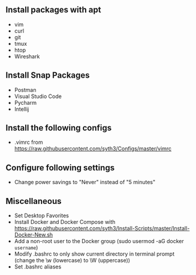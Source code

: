 ## Install packages with apt
- vim
- curl
- git
- tmux
- htop
- Wireshark

## Install Snap Packages
- Postman
- Visual Studio Code
- Pycharm
- Intellij

## Install the following configs
- .vimrc from https://raw.githubusercontent.com/syth3/Configs/master/vimrc

## Configure following settings
- Change power savings to "Never" instead of "5 minutes"

## Miscellaneous
- Set Desktop Favorites
- Install Docker and Docker Compose with https://raw.githubusercontent.com/syth3/Install-Scripts/master/Install-Docker-New.sh
- Add a non-root user to the Docker group (sudo usermod -aG docker `username`)
- Modify .bashrc to only show current directory in terminal prompt (change the \w (lowercase) to \W (uppercase))
- Set .bashrc aliases
